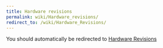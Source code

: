 ```yaml
---
title: Hardware revisions
permalink: wiki/Hardware_revisions/
redirect_to: /wiki/Hardware_Revisions/
---
```


You should automatically be redirected to [Hardware Revisions](/wiki/Hardware_Revisions/)
